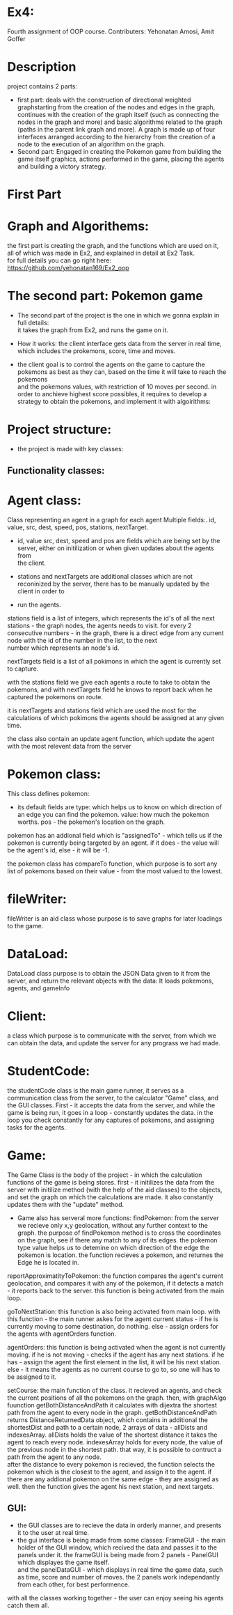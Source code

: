 # Ex4:
Fourth assignment of OOP course. Contributers: Yehonatan Amosi, Amit Goffer

# Description
project contains 2 parts:
  - first part:
    deals with the construction of directional weighted graphstarting from the creation of the nodes and edges in the graph,
    continues with the creation of the graph itself (such as connecting the nodes in the graph and more) and basic algorithms related to the graph (paths in the parent link         graph and more). A graph is made up of four interfaces arranged according to the hierarchy from the creation of a node to the execution of an algorithm on the graph.
  - Second part:
    Engaged in creating the Pokemon game from building the game itself graphics, actions performed in the game, placing the agents and building a victory strategy.
    
# First Part
  # Graph and Algorithems:

 the first part is creating the graph, and the functions which are used on it, all of which was made in Ex2, and explained in detail at Ex2 Task.<br>
 for full details you can go right here: https://github.com/yehonatan169/Ex2_oop <br>
 
           
# The second part: Pokemon game 
- The second part of the project is the one in which we gonna explain in full details:<br>
it takes the graph from Ex2, and runs the game on it.

- How it works: the client interface gets data from the server in real time, which includes the prokemons, score, time and moves.
- the client goal is to control the agents on the game to capture the pokemons as best as they can, based on the time it will take to reach the pokemons<br>
and the pokemons values, with restriction of 10 moves per second.
in order to anchieve highest score possibles, it requires to develop a strategy to obtain the pokemons, and implement it with algoirithms:

# Project structure:
- the project is made with key classes:

## Functionality classes: 
# Agent class:
Class representing an agent in a graph for each agent Multiple fields:.
id, value, src, dest, speed, pos, stations, nextTarget.

- id, value src, dest, speed and pos are fields which are being set by the server, either on initilization or when given updates about the agents from<br>
the client.

- stations and nextTargets are additional classes which are not reconinized by the server, there has to be manually updated by the client in order to
- run the agents.

stations field is a list of integers, which represents the id's of all the next stations - the graph nodes, the agents needs to visit.
for every 2 consecutive numbers - in the graph, there is a direct edge from any current node with the id of the number in the list, to the next <br>
number which represents an node's id.

nextTargets field is a list of all pokimons in which the agent is currently set to capture.<br>

with the stations field we give each agents a route to take to obtain the pokemons, and with nextTargets field he knows to report back when he captured the pokemons on route.

it is nextTargets and stations field which are used the most for the calculations of which pokimons the agents should be assigned at any given time.

the class also contain an update agent function, which update the agent with the most relevent data from the server

# Pokemon class:
This class defines pokemon:
- its default fields are 
type: which helps us to know on which direction of an edge you can find the pokemon.
value: how much the pokemon worths.
pos - the pokemon's location on the graph.

pokemon has an addional field which is "assignedTo" - which tells us if the pokemon is currently being targeted by an agent.
if it does - the value will be the agent's id, else - it will be -1.

the pokemon class has compareTo function, which purpose is to sort any list of pokemons based on their value - from the most valued to the lowest.

# fileWriter:
fileWriter is an aid class whose purpose is to save graphs for later loadings to the game.

# DataLoad:
DataLoad class purpose is to obtain the JSON Data given to it from the server, and return the relevant objects with the data:
It loads pokemons, agents, and gameInfo


# Client: 
a class which purpose is to communicate with the server, from which we can obtain the data, and update the server for any prograss we had made.

# StudentCode:
the studentCode class is the main game runner, it serves as a communication class from the server, to the calculator "Game" class, and the GUI classes.
First - it accepts the data from the server, and while the game is being run, it goes in a loop - constantly updates the data.
in the loop you check constantly for any captures of pokemons, and assigning tasks for the agents.

# Game:
The Game Class is the body of the project - in which the calculation functions of the game is being stores.
first - it initilizes the data from the server with initilize method (with the help of the aid classes) to the objects, and set the graph on which the calculations are made.
it also constantly updates them with the "update" method.

- Game also has serveral more functions:
findPokemon: from the server we recieve only x,y geolocation, without any further context to the graph.
the purpose of findPokemon method is to cross the coordinates on the graph, see if there any match to any of its edges.
the pokemon type value helps us to detemine on which direction of the edge the pokemon is location.
the function recieves a pokemon, and returnes the Edge he is located in.

reportApproximatityToPokemon: 
the function compares the agent's current geolocation, and compares it with any of the pokemon, if it detects a match - it reports back to the server.
this function is being activated from the main loop.

goToNextStation:
this function is also being activated from main loop.
with this function - the main runner askes for the agent current status - if he is currently moving to some destination, do nothing.
else - assign orders for the agents with agentOrders function.

agentOrders:
this function is being activated when the agent is not currently moving.
if he is not moving - checks if the agent has any next stations.
if he has - assign the agent the first element in the list, it will be his next station.
else - it means the agents as no current course to go to, so one will has to be assigned to it.

setCourse: the main function of the class.
it recieved an agents, and check the current positions of all the pokemons on the graph.
then, with graphAlgo fuunction getBothDistanceAndPath it calculates with dijextra the shortest path from the agent to every node in the graph.
getBothDistanceAndPath returns DistanceReturnedData object, which contains in additional the shortestDist and path to a certain node,
2 arrays of data - allDists and indexesArray.
allDists holds the value of the shortest distance it takes the agent to reach every node.
indexesArray holds for every node, the value of the previous node in the shortest path.
that way, it is possible to contruct a path from the agent to any node.<br>
after the distance to every pokemon is recieved, the function selects the pokemon which is the closest to the agent, and assign it to the agent.
if there are any addional pokemon on the same edge - they are assigned as well.
then the function gives the agent his next station, and next targets.



## GUI:
- the GUI classes are to recieve the data in orderly manner, and presents it to the user at real time.
- the gui interface is being  made from some classes:
FrameGUI - the main holder of the GUI window, which recived the data and passes it to the panels under it.
the frameGUI is being made from 2 panels - PanelGUI which displayes the game itself.<br>
and the panelDataGUI - which displays in real time the game data, such as time, score and number of moves.
the 2 panels work independantly from each other, for best performence.

with all the classes working together - the user can enjoy seeing his agents catch them all.
